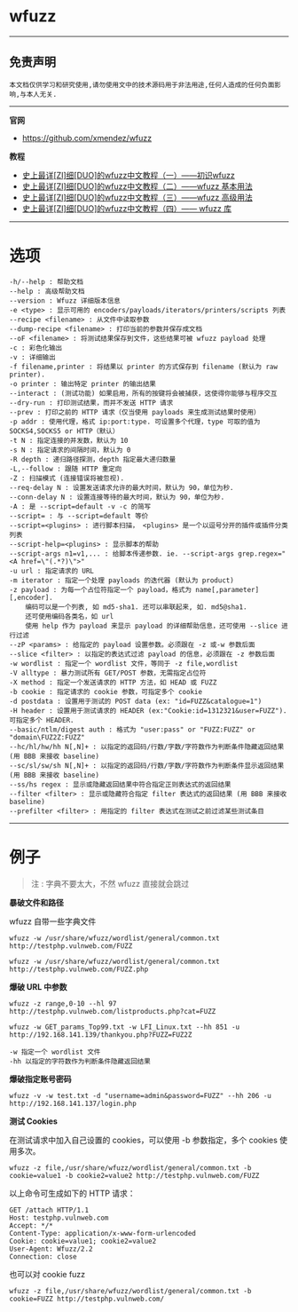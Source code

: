 # wfuzz

---

## 免责声明

`本文档仅供学习和研究使用,请勿使用文中的技术源码用于非法用途,任何人造成的任何负面影响,与本人无关.`

---

**官网**
- https://github.com/xmendez/wfuzz

**教程**
- [史上最详[ZI]细[DUO]的wfuzz中文教程（一）——初识wfuzz](https://www.freebuf.com/column/163553.html)
- [史上最详[ZI]细[DUO]的wfuzz中文教程（二）——wfuzz 基本用法](https://www.freebuf.com/column/163632.html)
- [史上最详[ZI]细[DUO]的wfuzz中文教程（三）——wfuzz 高级用法](https://www.freebuf.com/column/163787.html)
- [史上最详[ZI]细[DUO]的wfuzz中文教程（四）—— wfuzz 库](https://www.freebuf.com/column/164079.html)

---

# 选项
```
-h/--help : 帮助文档
--help : 高级帮助文档
--version : Wfuzz 详细版本信息
-e <type> : 显示可用的 encoders/payloads/iterators/printers/scripts 列表
--recipe <filename> : 从文件中读取参数
--dump-recipe <filename> : 打印当前的参数并保存成文档
--oF <filename> : 将测试结果保存到文件，这些结果可被 wfuzz payload 处理
-c : 彩色化输出
-v : 详细输出
-f filename,printer : 将结果以 printer 的方式保存到 filename (默认为 raw printer).
-o printer : 输出特定 printer 的输出结果
--interact : (测试功能) 如果启用，所有的按键将会被捕获，这使得你能够与程序交互
--dry-run : 打印测试结果，而并不发送 HTTP 请求
--prev : 打印之前的 HTTP 请求（仅当使用 payloads 来生成测试结果时使用）
-p addr : 使用代理，格式 ip:port:type. 可设置多个代理，type 可取的值为 SOCKS4,SOCKS5 or HTTP（默认）
-t N : 指定连接的并发数，默认为 10
-s N : 指定请求的间隔时间，默认为 0
-R depth : 递归路径探测，depth 指定最大递归数量
-L,--follow : 跟随 HTTP 重定向
-Z : 扫描模式 (连接错误将被忽视).
--req-delay N : 设置发送请求允许的最大时间，默认为 90，单位为秒.
--conn-delay N : 设置连接等待的最大时间，默认为 90，单位为秒.
-A : 是 --script=default -v -c 的简写
--script= : 与 --script=default 等价
--script=<plugins> : 进行脚本扫描， <plugins> 是一个以逗号分开的插件或插件分类列表
--script-help=<plugins> : 显示脚本的帮助
--script-args n1=v1,... : 给脚本传递参数. ie. --script-args grep.regex="<A href=\"(.*?)\">"
-u url : 指定请求的 URL
-m iterator : 指定一个处理 payloads 的迭代器 (默认为 product)
-z payload : 为每一个占位符指定一个 payload，格式为 name[,parameter][,encoder].
    编码可以是一个列表, 如 md5-sha1. 还可以串联起来, 如. md5@sha1.
    还可使用编码各类名，如 url
    使用 help 作为 payload 来显示 payload 的详细帮助信息，还可使用 --slice 进行过滤
--zP <params> : 给指定的 payload 设置参数。必须跟在 -z 或-w 参数后面
--slice <filter> : 以指定的表达式过滤 payload 的信息，必须跟在 -z 参数后面
-w wordlist : 指定一个 wordlist 文件，等同于 -z file,wordlist
-V alltype : 暴力测试所有 GET/POST 参数，无需指定占位符
-X method : 指定一个发送请求的 HTTP 方法，如 HEAD 或 FUZZ
-b cookie : 指定请求的 cookie 参数，可指定多个 cookie
-d postdata : 设置用于测试的 POST data (ex: "id=FUZZ&catalogue=1")
-H header : 设置用于测试请求的 HEADER (ex:"Cookie:id=1312321&user=FUZZ"). 可指定多个 HEADER.
--basic/ntlm/digest auth : 格式为 "user:pass" or "FUZZ:FUZZ" or "domain\FUZ2Z:FUZZ"
--hc/hl/hw/hh N[,N]+ : 以指定的返回码/行数/字数/字符数作为判断条件隐藏返回结果 (用 BBB 来接收 baseline)
--sc/sl/sw/sh N[,N]+ : 以指定的返回码/行数/字数/字符数作为判断条件显示返回结果 (用 BBB 来接收 baseline)
--ss/hs regex : 显示或隐藏返回结果中符合指定正则表达式的返回结果
--filter <filter> : 显示或隐藏符合指定 filter 表达式的返回结果 (用 BBB 来接收 baseline)
--prefilter <filter> : 用指定的 filter 表达式在测试之前过滤某些测试条目
```

---

# 例子

> 注 : 字典不要太大，不然 wfuzz 直接就会跳过

**暴破文件和路径**

wfuzz 自带一些字典文件
```
wfuzz -w /usr/share/wfuzz/wordlist/general/common.txt http://testphp.vulnweb.com/FUZZ

wfuzz -w /usr/share/wfuzz/wordlist/general/common.txt http://testphp.vulnweb.com/FUZZ.php
```

**爆破 URL 中参数**
```
wfuzz -z range,0-10 --hl 97 http://testphp.vulnweb.com/listproducts.php?cat=FUZZ

wfuzz -w GET_params_Top99.txt -w LFI_Linux.txt --hh 851 -u http://192.168.141.139/thankyou.php?FUZZ=FUZ2Z

-w 指定一个 wordlist 文件
-hh 以指定的字符数作为判断条件隐藏返回结果
```

**爆破指定账号密码**
```
wfuzz -v -w test.txt -d "username=admin&password=FUZZ" --hh 206 -u http://192.168.141.137/login.php
```

**测试 Cookies**

在测试请求中加入自己设置的 cookies，可以使用 -b 参数指定，多个 cookies 使用多次。
```
wfuzz -z file,/usr/share/wfuzz/wordlist/general/common.txt -b cookie=value1 -b cookie2=value2 http://testphp.vulnweb.com/FUZZ
```

以上命令可生成如下的 HTTP 请求：
```
GET /attach HTTP/1.1
Host: testphp.vulnweb.com
Accept: */*
Content-Type: application/x-www-form-urlencoded
Cookie: cookie=value1; cookie2=value2
User-Agent: Wfuzz/2.2
Connection: close
```
也可以对 cookie fuzz
```
wfuzz -z file,/usr/share/wfuzz/wordlist/general/common.txt -b cookie=FUZZ http://testphp.vulnweb.com/
```
